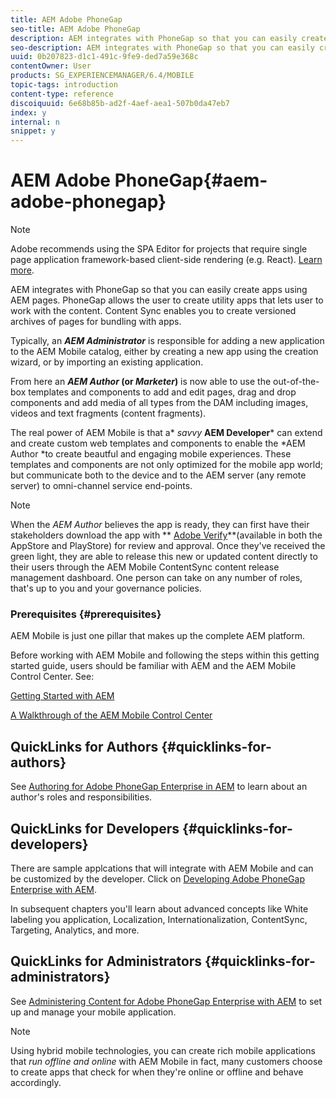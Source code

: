 ```yaml
---
title: AEM Adobe PhoneGap
seo-title: AEM Adobe PhoneGap
description: AEM integrates with PhoneGap so that you can easily create apps using AEM pages. Follow this page to get started with Adobe PhoneGap Enterprise.
seo-description: AEM integrates with PhoneGap so that you can easily create apps using AEM pages. Follow this page to get started with Adobe PhoneGap Enterprise.
uuid: 0b207823-d1c1-491c-9fe9-ded7a59e368c
contentOwner: User
products: SG_EXPERIENCEMANAGER/6.4/MOBILE
topic-tags: introduction
content-type: reference
discoiquuid: 6e68b85b-ad2f-4aef-aea1-507b0da47eb7
index: y
internal: n
snippet: y
---
```


# AEM Adobe PhoneGap{#aem-adobe-phonegap}

>[!NOTE]
>
>Adobe recommends using the SPA Editor for projects that require single page application framework-based client-side rendering (e.g. React). [Learn more](../../sites/developing/using/spa-overview.md).

AEM integrates with PhoneGap so that you can easily create apps using AEM pages. PhoneGap allows the user to create utility apps that lets user to work with the content. Content Sync enables you to create versioned archives of pages for bundling with apps.

Typically, an ***AEM Administrator*** is responsible for adding a new application to the AEM Mobile catalog, either by creating a new app using the creation wizard, or by importing an existing application.

From here an ***AEM Author* (or *Marketer*)** is now able to use the out-of-the-box templates and components to add and edit pages, drag and drop components and add media of all types from the DAM including images, videos and text fragments (content fragments).

The real power of AEM Mobile is that a* *savvy* **AEM Developer*** can extend and create custom web templates and components to enable the *AEM Author *to create beautful and engaging mobile experiences. These templates and components are not only optimized for the mobile app world; but communicate both to the device and to the AEM server (any remote server) to omni-channel service end-points.

>[!NOTE]
>
>When the *AEM Author* believes the app is ready, they can first have their stakeholders download the app with ** [Adobe Verify](../../mobile/using/phonegap-mobile-quickstart.md)**(available in both the AppStore and PlayStore) for review and approval. Once they've received the green light, they are able to release this new or updated content directly to their users through the AEM Mobile ContentSync content release management dashboard. One person can take on any number of roles, that's up to you and your governance policies.

### Prerequisites {#prerequisites}

AEM Mobile is just one pillar that makes up the complete AEM platform.

Before working with AEM Mobile and following the steps within this getting started guide, users should be familiar with AEM and the AEM Mobile Control Center. See:

[Getting Started with AEM](../../sites/deploying/using/deploy.md)

[A Walkthrough of the AEM Mobile Control Center](../../mobile/using/phonegap-authoring-apps.md)

## QuickLinks for Authors {#quicklinks-for-authors}

See [Authoring for Adobe PhoneGap Enterprise in AEM](../../mobile/using/phonegap.md) to learn about an author's roles and responsibilities.

## QuickLinks for Developers {#quicklinks-for-developers}

There are sample applcations that will integrate with AEM Mobile and can be customized by the developer. Click on [Developing Adobe PhoneGap Enterprise with AEM](../../mobile/using/developing-in-phonegap.md).

In subsequent chapters you'll learn about advanced concepts like White labeling you application, Localization, Internationalization, ContentSync, Targeting, Analytics, and more.

## QuickLinks for Administrators {#quicklinks-for-administrators}

See [Administering Content for Adobe PhoneGap Enterprise with AEM](../../mobile/using/administer-phonegap.md) to set up and manage your mobile application.

>[!NOTE]
>
>Using hybrid mobile technologies, you can create rich mobile applications that *run offline and online* with AEM Mobile in fact, many customers choose to create apps that check for when they're online or offline and behave accordingly.

